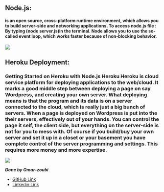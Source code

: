 ## Node.js:
#### is an open source, cross-platform runtime environment, which allows you to build server-side and networking applications. To access node.js file : By typing (node server.js)in the terminal. Node allows you to use the so-called event loop, which works faster because of non-blocking behavior.

![](https://miro.medium.com/max/1000/1*fsseXIPGEhwmg6kfgXyIjA.jpeg)

## Heroku Deployment:

### Getting Started on Heroku with Node.js Heroku Heroku is cloud service platform for deploying applications to the web/cloud. It marks a good middle step between deploying a page on say Wordpress, and creating your own server. What deploying means is that the program and its data is on a server connected to the cloud, which is really just a big bunch of servers. When a page is deployed on Wordpress is put into the their servers, effectively out of your hands. You can control the page it self, the client side, but everything on the server-side is not for you to mess with. Of course if you build/buy your own server and set it up in a closet or your basement you have complete control of the server programming and settings. This requires more money and more expertise.

![](https://mycervello.com/wp-content/uploads/2015/09/Heroku-Child-Page_SP-diagram.png)


***Done by Omar-zoubi***
- [GitHub Link](https://github.com/Omar-zoubi)
- [Linkedin Link](https://www.linkedin.com/in/omar-alzoubi-54034bb4/)